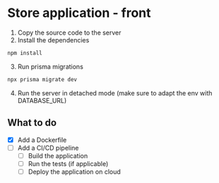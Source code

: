 # Store application - front

1. Copy the source code to the server
2. Install the dependencies

```bash
npm install
```

3. Run prisma migrations

```bash
npx prisma migrate dev
```

4. Run the server in detached mode (make sure to adapt the env with DATABASE_URL)

## What to do

- [x] Add a Dockerfile
- [ ] Add a CI/CD pipeline
  - [ ] Build the application
  - [ ] Run the tests (if applicable)
  - [ ] Deploy the application on cloud
